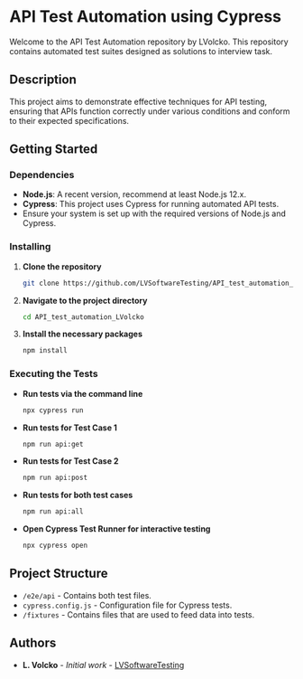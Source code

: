 # API Test Automation using Cypress

Welcome to the API Test Automation repository by LVolcko. This repository contains automated test suites designed as solutions to interview task.

## Description

This project aims to demonstrate effective techniques for API testing, ensuring that APIs function correctly under various conditions and conform to their expected specifications.

## Getting Started

### Dependencies

- **Node.js**: A recent version, recommend at least Node.js 12.x.
- **Cypress**: This project uses Cypress for running automated API tests.
- Ensure your system is set up with the required versions of Node.js and Cypress.

### Installing

1. **Clone the repository**
   ```bash
   git clone https://github.com/LVSoftwareTesting/API_test_automation_LVolcko.git
   ```
2. **Navigate to the project directory**
   ```bash
   cd API_test_automation_LVolcko
   ```
3. **Install the necessary packages**
   ```bash
   npm install
   ```

### Executing the Tests

- **Run tests via the command line**
  ```bash
  npx cypress run
  ```
- **Run tests for Test Case 1**
  ```bash
  npm run api:get
  ```
- **Run tests for Test Case 2**
  ```bash
  npm run api:post
  ```
- **Run tests for both test cases**
  ```bash
  npm run api:all
  ```
  
- **Open Cypress Test Runner for interactive testing**
  ```bash
  npx cypress open
  ```

## Project Structure

- `/e2e/api` - Contains both test files.
- `cypress.config.js` - Configuration file for Cypress tests.
- `/fixtures` - Contains files that are used to feed data into tests.

## Authors

- **L. Volcko** - *Initial work* - [LVSoftwareTesting](https://github.com/LVSoftwareTesting)
